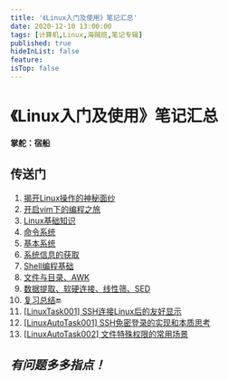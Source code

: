 ```yaml
---
title: '《Linux入门及使用》笔记汇总'
date: 2020-12-10 13:00:00
tags: [计算机,Linux,海贼班,笔记专辑]
published: true
hideInList: false
feature: 
isTop: false
---
```


# 《Linux入门及使用》笔记汇总

**掌舵：宿船**

## 传送门

1.  [揭开Linux操作的神秘面纱](https://doublelll3.ml/lnxrm_1_%E6%8F%AD%E5%BC%80Linux%E6%93%8D%E4%BD%9C%E7%9A%84%E7%A5%9E%E7%A7%98%E9%9D%A2%E7%BA%B1/)
2.  [开启vim下的编程之旅](https://doublelll3.ml/lnxrm_2_%E5%BC%80%E5%90%AFvim%E4%B8%8B%E7%9A%84%E7%BC%96%E7%A8%8B%E4%B9%8B%E6%97%85/)
3.  [Linux基础知识](https://doublelll3.ml/lnxrm_3_Linux%E5%9F%BA%E7%A1%80%E7%9F%A5%E8%AF%86/)
4.  [命令系统](https://doublelll3.ml/lnxrm_4_%E5%91%BD%E4%BB%A4%E7%B3%BB%E7%BB%9F/)
5.  [基本系统](https://doublelll3.ml/lnxrm_5_%E5%9F%BA%E6%9C%AC%E7%B3%BB%E7%BB%9F/)
6.  [系统信息的获取](https://doublelll3.ml/lnxrm_6_%E7%B3%BB%E7%BB%9F%E4%BF%A1%E6%81%AF%E7%9A%84%E8%8E%B7%E5%8F%96/)
7.  [Shell编程基础](https://doublelll3.ml/lnxrm_7_Shell%E7%BC%96%E7%A8%8B%E5%9F%BA%E7%A1%80/)
8.  [文件与目录、AWK](https://doublelll3.ml/lnxrm_8_%E6%96%87%E4%BB%B6%E4%B8%8E%E7%9B%AE%E5%BD%95%E3%80%81AWK/)
9.  [数据提取、软硬连接、线性筛、SED](https://doublelll3.ml/lnxrm_9_%E6%95%B0%E6%8D%AE%E6%8F%90%E5%8F%96%E3%80%81%E8%BD%AF%E7%A1%AC%E8%BF%9E%E6%8E%A5%E3%80%81%E7%BA%BF%E6%80%A7%E7%AD%9B%E3%80%81SED/)
10.  [复习总结](https://doublelll3.ml/lnxrm_10_《Linux入门及使用》复习总结/)🔚
11.  [[LinuxTask001] SSH连接Linux后的友好显示](https://doublelll3.ml/lnxrm_%E5%9B%9E%E2%80%9C%E5%AE%B6%E2%80%9D%E9%97%AE%E5%80%99_shell%E7%8E%AF%E5%A2%83%E7%9A%84%E7%86%9F%E6%82%89%E4%B8%8E%E4%BD%BF%E2%BD%A4/)
12.  [[LinuxAutoTask001] SSH免密登录的实现和本质思考](https://doublelll3.ml/lnxrm_SSH免密登录的实现和本质思考/)
13.  [[LinuxAutoTask002] 文件特殊权限的常用场景](https://doublelll3.ml/lnxrm_文件特殊权限的常用场景/)

## *有问题多多指点！*
